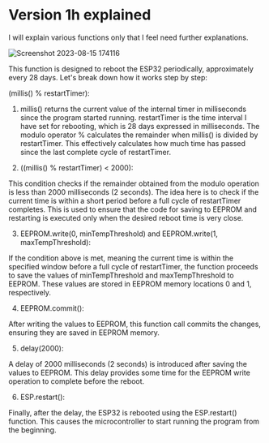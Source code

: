 # Version 1h explained

I will explain various functions only that I feel need further explanations.

![Screenshot 2023-08-15 174116](https://github.com/johnmholmes/Aquarium_Monitor_V2/assets/60571002/f1c12745-4850-4b67-9232-5c38ade40fa5)


This function is designed to reboot the ESP32 periodically, approximately every 28 days. Let's break down how it works step by step:

(millis() % restartTimer):

1. millis() returns the current value of the internal timer in milliseconds since the program started running.
restartTimer is the time interval I have set for rebooting, which is 28 days expressed in milliseconds.
The modulo operator % calculates the remainder when millis() is divided by restartTimer. This effectively calculates how much time has passed since the last complete cycle of restartTimer.


2. ((millis() % restartTimer) < 2000):

 This condition checks if the remainder obtained from the modulo operation is less than 2000 milliseconds (2 seconds).
The idea here is to check if the current time is within a short period before a full cycle of restartTimer completes. This is used to ensure that the code for saving to EEPROM and restarting is executed only when the desired reboot time is very close.

3. EEPROM.write(0, minTempThreshold) and EEPROM.write(1, maxTempThreshold):

If the condition above is met, meaning the current time is within the specified window before a full cycle of restartTimer, the function proceeds to save the values of minTempThreshold and maxTempThreshold to EEPROM.
These values are stored in EEPROM memory locations 0 and 1, respectively.

4. EEPROM.commit():

After writing the values to EEPROM, this function call commits the changes, ensuring they are saved in EEPROM memory.

5. delay(2000):

A delay of 2000 milliseconds (2 seconds) is introduced after saving the values to EEPROM.
This delay provides some time for the EEPROM write operation to complete before the reboot.

6. ESP.restart():

Finally, after the delay, the ESP32 is rebooted using the ESP.restart() function. This causes the microcontroller to start running the program from the beginning.



































